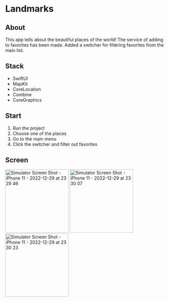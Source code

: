 # Landmarks

## About
This app tells about the beautiful places of the world! 
The service of adding to favorites has been made. Added a switcher for filtering favorites from the main list.

## Stack
* SwiftUI
* MapKit
* CoreLocation
* Combine
* CoreGraphics

## Start
1. Run the project
2. Choose one of the places
3. Go to the main menu
4. Click the switcher and filter out favorites

## Screen
<img width="200" alt="Simulator Screen Shot - iPhone 11 - 2022-12-29 at 23 29 46" src="https://user-images.githubusercontent.com/99760600/210008292-7b81f255-452e-4cb4-a868-32fc2027f3c8.png"> <img width="200" alt="Simulator Screen Shot - iPhone 11 - 2022-12-29 at 23 30 07" src="https://user-images.githubusercontent.com/99760600/210008290-7366b988-6acb-4d60-8135-27b2a8c5ad84.png"> <img width="200" alt="Simulator Screen Shot - iPhone 11 - 2022-12-29 at 23 30 23" src="https://user-images.githubusercontent.com/99760600/210008282-adbc41a6-8128-4017-8bce-98746bf55c5f.png">
